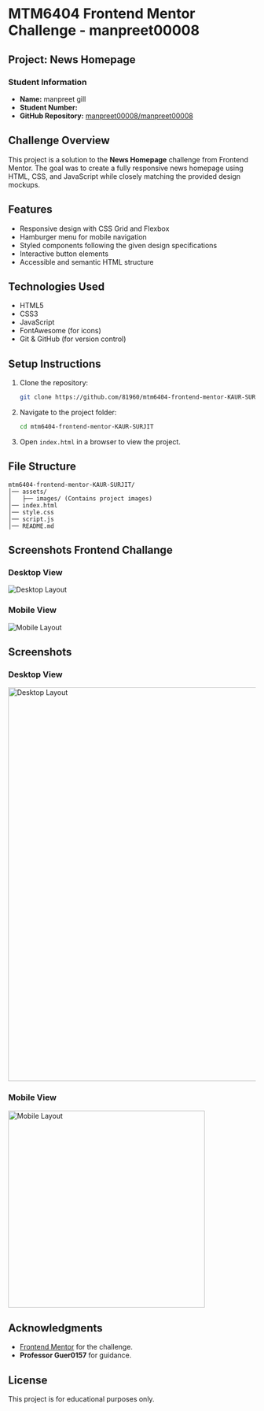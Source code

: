 # MTM6404 Frontend Mentor Challenge - manpreet00008

## Project: News Homepage

### Student Information
- **Name:** manpreet gill
- **Student Number:** 
- **GitHub Repository:** [manpreet00008/manpreet00008](https://github.com/manpreet00008/manpreet00008.git)

## Challenge Overview
This project is a solution to the **News Homepage** challenge from Frontend Mentor. The goal was to create a fully responsive news homepage using HTML, CSS, and JavaScript while closely matching the provided design mockups.

## Features
- Responsive design with CSS Grid and Flexbox
- Hamburger menu for mobile navigation
- Styled components following the given design specifications
- Interactive button elements
- Accessible and semantic HTML structure

## Technologies Used
- HTML5
- CSS3
- JavaScript
- FontAwesome (for icons)
- Git & GitHub (for version control)

## Setup Instructions
1. Clone the repository:
   ```bash
   git clone https://github.com/81960/mtm6404-frontend-mentor-KAUR-SURJIT.git
   ```
2. Navigate to the project folder:
   ```bash
   cd mtm6404-frontend-mentor-KAUR-SURJIT
   ```
3. Open `index.html` in a browser to view the project.

## File Structure
```
mtm6404-frontend-mentor-KAUR-SURJIT/
│── assets/
│   ├── images/ (Contains project images)
│── index.html
│── style.css
│── script.js
│── README.md
```
## Screenshots Frontend Challange
### Desktop View
![Desktop Layout](design/desktop-design.jpg)

### Mobile View
![Mobile Layout](design/mobile-design.jpg)

## Screenshots 
### Desktop View
<img src="SS/desktop.jpeg" alt="Desktop Layout" width="800">

### Mobile View
<img src="SS/mobile.jpeg" alt="Mobile Layout" width="400">





## Acknowledgments
- [Frontend Mentor](https://www.frontendmentor.io/) for the challenge.
- **Professor Guer0157** for guidance.

## License
This project is for educational purposes only.

